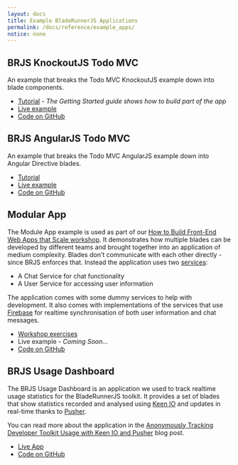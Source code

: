 ```yaml
---
layout: docs
title: Example BladeRunnerJS Applications
permalink: /docs/reference/example_apps/
notice: none
---
```


## BRJS KnockoutJS Todo MVC

An example that breaks the Todo MVC KnockoutJS example down into blade components.

* [Tutorial](/docs/use/getting_started/) - *The Getting Started guide shows how to build part of the app*
* [Live example](http://bladerunnerjs.github.io/brjs-todomvc-knockout/)
* [Code on GitHub](https://github.com/BladeRunnerJS/brjs-todomvc-knockout)

## BRJS AngularJS Todo MVC

An example that breaks the Todo MVC AngularJS example down into Angular Directive blades.

* [Tutorial](http://bladerunnerjs.org/blog/using-angularjs-with-bladerunnerjs/)
* [Live example](http://bladerunnerjs.github.io/brjs-todomvc-angular)
* [Code on GitHub](https://github.com/BladeRunnerJS/brjs-todomvc-angular)

<!--
## BRJS Todo MVC with KnockoutJS & AngularJS Blades

The KnockoutJS & AngularJS Todo MVC example application demonstrates how you can build an application using multiple front-end technologies.

* Live example
* Code on GitHub
-->

## Modular App

The Module App example is used as part of our [How to Build Front-End Web Apps that Scale workshop](http://bladerunnerjs.github.io/scaling-js-apps/). It demonstrates how multiple blades can be developed by different teams and brought together into an application of medium complexity. Blades don't communicate with each other directly - since BRJS enforces that. Instead the application uses two [services](/docs/concepts/services/):

* A Chat Service for chat functionality
* A User Service for accessing user information

The application comes with some dummy services to help with development. It also comes with implementations of the services that use [Firebase](http://firebase.com) for realtime synchronisation of both user information and chat messages.

* [Workshop exercises](http://bladerunnerjs.github.io/scaling-js-apps/)
* Live example - *Coming Soon...*
* [Code on GitHub](https://github.com/BladeRunnerJS/modularapp)

## BRJS Usage Dashboard

The BRJS Usage Dashboard is an application we used to track realtime usage statistics for the BladeRunnerJS toolkit. It provides a set of blades that show statistics recorded and analysed using [Keen IO](http://keen.io) and updates in real-time thanks to [Pusher](http://pusher.com).

You can read more about the application in the [Anonymously Tracking Developer Toolkit Usage with Keen IO and Pusher](http://bladerunnerjs.org/blog/anonymous-usage-tracking/) blog post.

* [Live App](http://development.brjs-dash.divshot.io/)
* [Code on GitHub](https://github.com/BladeRunnerJS/brjs-usage-dashboard)
